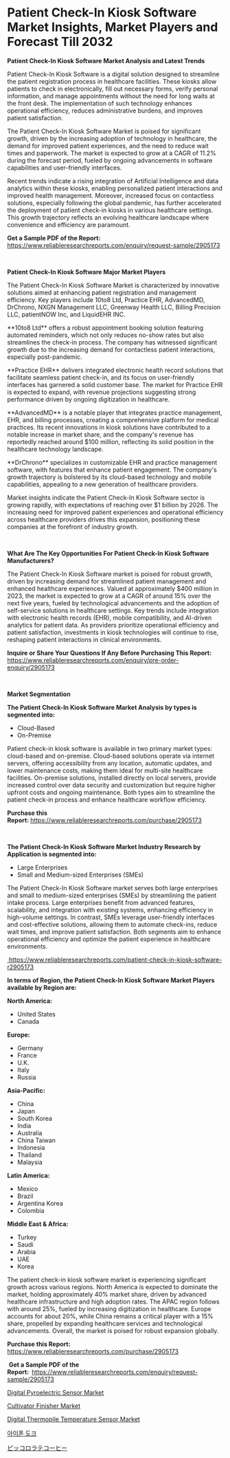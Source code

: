 <p><h1>Patient Check-In Kiosk Software Market Insights, Market Players and Forecast Till 2032</h1></p><p><strong>Patient Check-In Kiosk Software Market Analysis and Latest Trends</strong></p>
<p><p>Patient Check-In Kiosk Software is a digital solution designed to streamline the patient registration process in healthcare facilities. These kiosks allow patients to check in electronically, fill out necessary forms, verify personal information, and manage appointments without the need for long waits at the front desk. The implementation of such technology enhances operational efficiency, reduces administrative burdens, and improves patient satisfaction.</p><p>The Patient Check-In Kiosk Software Market is poised for significant growth, driven by the increasing adoption of technology in healthcare, the demand for improved patient experiences, and the need to reduce wait times and paperwork. The market is expected to grow at a CAGR of 11.2% during the forecast period, fueled by ongoing advancements in software capabilities and user-friendly interfaces. </p><p>Recent trends indicate a rising integration of Artificial Intelligence and data analytics within these kiosks, enabling personalized patient interactions and improved health management. Moreover, increased focus on contactless solutions, especially following the global pandemic, has further accelerated the deployment of patient check-in kiosks in various healthcare settings. This growth trajectory reflects an evolving healthcare landscape where convenience and efficiency are paramount.</p></p>
<p><strong>Get a Sample PDF of the Report:&nbsp;</strong> <a href="https://www.reliableresearchreports.com/enquiry/request-sample/2905173?utm_campaign=38&utm_medium=2&utm_source=Github&utm_content=ia&utm_term=12032025&utm_id=patient-check-in-kiosk-software">https://www.reliableresearchreports.com/enquiry/request-sample/2905173</a></p>
<p>&nbsp;</p>
<p><strong>Patient Check-In Kiosk Software Major Market Players</strong></p>
<p><p>The Patient Check-In Kiosk Software Market is characterized by innovative solutions aimed at enhancing patient registration and management efficiency. Key players include 10to8 Ltd, Practice EHR, AdvancedMD, DrChrono, NXGN Management LLC, Greenway Health LLC, Billing Precision LLC, patientNOW Inc, and LiquidEHR INC.</p><p>**10to8 Ltd** offers a robust appointment booking solution featuring automated reminders, which not only reduces no-show rates but also streamlines the check-in process. The company has witnessed significant growth due to the increasing demand for contactless patient interactions, especially post-pandemic.</p><p>**Practice EHR** delivers integrated electronic health record solutions that facilitate seamless patient check-in, and its focus on user-friendly interfaces has garnered a solid customer base. The market for Practice EHR is expected to expand, with revenue projections suggesting strong performance driven by ongoing digitization in healthcare.</p><p>**AdvancedMD** is a notable player that integrates practice management, EHR, and billing processes, creating a comprehensive platform for medical practices. Its recent innovations in kiosk solutions have contributed to a notable increase in market share, and the company's revenue has reportedly reached around $100 million, reflecting its solid position in the healthcare technology landscape.</p><p>**DrChrono** specializes in customizable EHR and practice management software, with features that enhance patient engagement. The company's growth trajectory is bolstered by its cloud-based technology and mobile capabilities, appealing to a new generation of healthcare providers.</p><p>Market insights indicate the Patient Check-In Kiosk Software sector is growing rapidly, with expectations of reaching over $1 billion by 2026. The increasing need for improved patient experiences and operational efficiency across healthcare providers drives this expansion, positioning these companies at the forefront of industry growth.</p></p>
<p>&nbsp;</p>
<p><strong>What Are The Key Opportunities For Patient Check-In Kiosk Software Manufacturers?</strong></p>
<p><p>The Patient Check-In Kiosk Software market is poised for robust growth, driven by increasing demand for streamlined patient management and enhanced healthcare experiences. Valued at approximately $400 million in 2023, the market is expected to grow at a CAGR of around 15% over the next five years, fueled by technological advancements and the adoption of self-service solutions in healthcare settings. Key trends include integration with electronic health records (EHR), mobile compatibility, and AI-driven analytics for patient data. As providers prioritize operational efficiency and patient satisfaction, investments in kiosk technologies will continue to rise, reshaping patient interactions in clinical environments.</p></p>
<p><strong>Inquire or Share Your Questions If Any Before Purchasing This Report:</strong> <a href="https://www.reliableresearchreports.com/enquiry/pre-order-enquiry/2905173?utm_campaign=38&utm_medium=2&utm_source=Github&utm_content=ia&utm_term=12032025&utm_id=patient-check-in-kiosk-software">https://www.reliableresearchreports.com/enquiry/pre-order-enquiry/2905173</a></p>
<p>&nbsp;</p>
<p><strong>Market Segmentation</strong></p>
<p><strong>The Patient Check-In Kiosk Software Market Analysis by types is segmented into:</strong></p>
<p><ul><li>Cloud-Based</li><li>On-Premise</li></ul></p>
<p><p>Patient check-in kiosk software is available in two primary market types: cloud-based and on-premise. Cloud-based solutions operate via internet servers, offering accessibility from any location, automatic updates, and lower maintenance costs, making them ideal for multi-site healthcare facilities. On-premise solutions, installed directly on local servers, provide increased control over data security and customization but require higher upfront costs and ongoing maintenance. Both types aim to streamline the patient check-in process and enhance healthcare workflow efficiency.</p></p>
<p><strong>Purchase this Report:&nbsp;</strong><a href="https://www.reliableresearchreports.com/purchase/2905173?utm_campaign=38&utm_medium=2&utm_source=Github&utm_content=ia&utm_term=12032025&utm_id=patient-check-in-kiosk-software">https://www.reliableresearchreports.com/purchase/2905173</a></p>
<p>&nbsp;</p>
<p><strong>The Patient Check-In Kiosk Software Market Industry Research by Application is segmented into:</strong></p>
<p><ul><li>Large Enterprises</li><li>Small and Medium-sized Enterprises (SMEs)</li></ul></p>
<p><p>The Patient Check-In Kiosk Software market serves both large enterprises and small to medium-sized enterprises (SMEs) by streamlining the patient intake process. Large enterprises benefit from advanced features, scalability, and integration with existing systems, enhancing efficiency in high-volume settings. In contrast, SMEs leverage user-friendly interfaces and cost-effective solutions, allowing them to automate check-ins, reduce wait times, and improve patient satisfaction. Both segments aim to enhance operational efficiency and optimize the patient experience in healthcare environments.</p></p>
<p><a href="https://www.reliableresearchreports.com/patient-check-in-kiosk-software-r2905173?utm_campaign=38&utm_medium=2&utm_source=Github&utm_content=ia&utm_term=12032025&utm_id=patient-check-in-kiosk-software">&nbsp;https://www.reliableresearchreports.com/patient-check-in-kiosk-software-r2905173</a></p>
<p><strong>In terms of Region, the Patient Check-In Kiosk Software Market Players available by Region are:</strong></p>
<p>
    <p> <strong> North America: </strong>
        <ul>
            <li>United States</li>
            <li>Canada</li>
        </ul>
        </p> 
    <p> <strong> Europe: </strong>
        <ul>
            <li>Germany</li>
            <li>France</li>
            <li>U.K.</li>
            <li>Italy</li>
            <li>Russia</li>
        </ul>
        </p> 
    <p> <strong> Asia-Pacific: </strong>
        <ul>
            <li>China</li>
            <li>Japan</li>
            <li>South Korea</li>
            <li>India</li>
            <li>Australia</li>
            <li>China Taiwan</li>
            <li>Indonesia</li>
            <li>Thailand</li>
            <li>Malaysia</li>
        </ul>
        </p> 
    <p> <strong> Latin America: </strong>
        <ul>
            <li>Mexico</li>
            <li>Brazil</li>
            <li>Argentina Korea</li>
            <li>Colombia</li>
        </ul>
        </p> 
    <p> <strong> Middle East & Africa: </strong>
        <ul>
            <li>Turkey</li>
            <li>Saudi</li>
            <li>Arabia</li>
            <li>UAE</li>
            <li>Korea</li>
        </ul>
    </p>
    </p>
<p><p>The patient check-in kiosk software market is experiencing significant growth across various regions. North America is expected to dominate the market, holding approximately 40% market share, driven by advanced healthcare infrastructure and high adoption rates. The APAC region follows with around 25%, fueled by increasing digitization in healthcare. Europe accounts for about 20%, while China remains a critical player with a 15% share, propelled by expanding healthcare services and technological advancements. Overall, the market is poised for robust expansion globally.</p></p>
<p><strong>Purchase this Report: </strong><a href="https://www.reliableresearchreports.com/purchase/2905173?utm_campaign=38&utm_medium=2&utm_source=Github&utm_content=ia&utm_term=12032025&utm_id=patient-check-in-kiosk-software">https://www.reliableresearchreports.com/purchase/2905173</a></p>
<p>&nbsp;<strong>Get a Sample PDF of the Report:&nbsp;&nbsp;</strong><a href="https://www.reliableresearchreports.com/enquiry/request-sample/2905173?utm_campaign=38&utm_medium=2&utm_source=Github&utm_content=ia&utm_term=12032025&utm_id=patient-check-in-kiosk-software">https://www.reliableresearchreports.com/enquiry/request-sample/2905173</a></p>
<p><strong></strong></p>
<p><p><a href="https://github.com/forttgoddym7/Market-Research-Report-List-1/blob/main/digital-pyroelectric-sensor-market.md?utm_campaign=38&utm_medium=2&utm_source=Github&utm_content=ia&utm_term=12032025&utm_id=patient-check-in-kiosk-software">Digital Pyroelectric Sensor Market</a></p><p><a href="https://github.com/kabotcaddoub/Market-Research-Report-List-1/blob/main/cultivator-finisher-market.md?utm_campaign=38&utm_medium=2&utm_source=Github&utm_content=ia&utm_term=12032025&utm_id=patient-check-in-kiosk-software">Cultivator Finisher Market</a></p><p><a href="https://github.com/daddskokenk4/Market-Research-Report-List-1/blob/main/digital-thermopile-temperature-sensor-market.md?utm_campaign=38&utm_medium=2&utm_source=Github&utm_content=ia&utm_term=12032025&utm_id=patient-check-in-kiosk-software">Digital Thermopile Temperature Sensor Market</a></p><p><a href="https://github.com/laholand/Market-Research-Report-List-7/blob/main/940219743738.md?utm_campaign=38&utm_medium=2&utm_source=Github&utm_content=ia&utm_term=12032025&utm_id=patient-check-in-kiosk-software">아이폰 도크</a></p><p><a href="https://github.com/mohamedbakry57/Market-Research-Report-List-7/blob/main/810581643425.md?utm_campaign=38&utm_medium=2&utm_source=Github&utm_content=ia&utm_term=12032025&utm_id=patient-check-in-kiosk-software">ピッコロラテコーヒー</a></p></p>